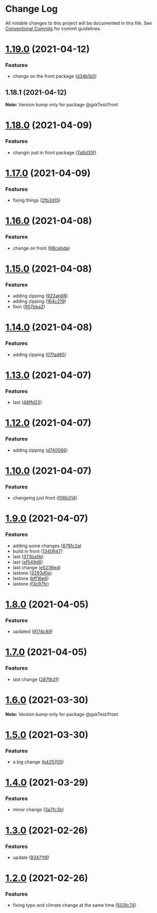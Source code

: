 # Change Log

All notable changes to this project will be documented in this file.
See [Conventional Commits](https://conventionalcommits.org) for commit guidelines.

# [1.19.0](https://github.com/AugustoPeraltaSoft/functionsmonorepo/compare/v1.18.1...v1.19.0) (2021-04-12)


### Features

* change on the front package ([d34b1b5](https://github.com/AugustoPeraltaSoft/functionsmonorepo/commit/d34b1b5c76b8d4f9a567e136f4fce6af519a54c3))






## 1.18.1 (2021-04-12)

**Note:** Version bump only for package @gskTest/front






# [1.18.0](https://github.com/AugustoPeralta/yarn-workspaces/compare/v1.17.0...v1.18.0) (2021-04-09)


### Features

* changin just in front package ([7a6d35f](https://github.com/AugustoPeralta/yarn-workspaces/commit/7a6d35fa680eb52c4598681bac7ac69c4a6a0f6a))






# [1.17.0](https://github.com/AugustoPeralta/yarn-workspaces/compare/v1.16.0...v1.17.0) (2021-04-09)


### Features

* fixing things ([2fb2d15](https://github.com/AugustoPeralta/yarn-workspaces/commit/2fb2d1581f49676f16b3f570d441bee7e144fde3))






# [1.16.0](https://github.com/AugustoPeralta/yarn-workspaces/compare/v1.15.0...v1.16.0) (2021-04-08)


### Features

* change on front ([98cebda](https://github.com/AugustoPeralta/yarn-workspaces/commit/98cebdaea1f694b0b48d56ae7ea220c9f91d39d8))






# [1.15.0](https://github.com/AugustoPeralta/yarn-workspaces/compare/v1.14.0...v1.15.0) (2021-04-08)


### Features

* adding zipping ([922ab66](https://github.com/AugustoPeralta/yarn-workspaces/commit/922ab66295a62d8ae760ab5eb6b48beb7c2654d5))
* adding zipping ([164c219](https://github.com/AugustoPeralta/yarn-workspaces/commit/164c219fe4ec1adb62399021bba499bacd98b113))
* fixin ([957bba2](https://github.com/AugustoPeralta/yarn-workspaces/commit/957bba28eb5f0dc40edbadfc882a6d0117d4f228))






# [1.14.0](https://github.com/AugustoPeralta/yarn-workspaces/compare/v1.13.0...v1.14.0) (2021-04-08)


### Features

* adding zipping ([07fad65](https://github.com/AugustoPeralta/yarn-workspaces/commit/07fad651a0e81e16f22fb5378466a433188c93b5))






# [1.13.0](https://github.com/AugustoPeralta/yarn-workspaces/compare/v1.12.0...v1.13.0) (2021-04-07)


### Features

* last ([48ffd23](https://github.com/AugustoPeralta/yarn-workspaces/commit/48ffd23c4644678bc7fea2745e9d1536258e199f))






# [1.12.0](https://github.com/AugustoPeralta/yarn-workspaces/compare/v1.11.0...v1.12.0) (2021-04-07)


### Features

* adding zipping ([d740566](https://github.com/AugustoPeralta/yarn-workspaces/commit/d740566f336bef7d2299fadece35b5e30bb9efb9))






# [1.10.0](https://github.com/AugustoPeralta/yarn-workspaces/compare/v1.9.0...v1.10.0) (2021-04-07)


### Features

* changeing just front ([f06b314](https://github.com/AugustoPeralta/yarn-workspaces/commit/f06b314c5fd920adca72e17f983f2cdb1ca6a18a))






# [1.9.0](https://github.com/AugustoPeralta/yarn-workspaces/compare/v1.8.0...v1.9.0) (2021-04-07)


### Features

* adding some changes ([879fc2a](https://github.com/AugustoPeralta/yarn-workspaces/commit/879fc2a0172fc7cf8e9f87e032bf61240bfbfe38))
* build in front ([1340647](https://github.com/AugustoPeralta/yarn-workspaces/commit/1340647e171a85cf8ca5154afe594fefa47820ff))
* last ([373ba5b](https://github.com/AugustoPeralta/yarn-workspaces/commit/373ba5b034e35070ae7ea340a7bc84f57ef759ec))
* last ([af549d6](https://github.com/AugustoPeralta/yarn-workspaces/commit/af549d68c2b22cf126633be1e71243d1f9f61c24))
* last change ([e5236ed](https://github.com/AugustoPeralta/yarn-workspaces/commit/e5236ed9411a3e841b3f86dd97540d983cbad423))
* lastone ([3293d0e](https://github.com/AugustoPeralta/yarn-workspaces/commit/3293d0eb2f5746d5ed5979e9839fabb7a7a073ff))
* lastone ([bff16e6](https://github.com/AugustoPeralta/yarn-workspaces/commit/bff16e6ab6bff34314a50b340614bace1e353e6a))
* lastone ([f3c97fc](https://github.com/AugustoPeralta/yarn-workspaces/commit/f3c97fcabecadd518ed355218602acdfc3d87d0d))






# [1.8.0](https://github.com/AugustoPeralta/yarn-workspaces/compare/v1.7.0...v1.8.0) (2021-04-05)


### Features

* updated ([9174c89](https://github.com/AugustoPeralta/yarn-workspaces/commit/9174c89b9db8e8893bb4016449b7923c8199af6c))






# [1.7.0](https://github.com/AugustoPeralta/yarn-workspaces/compare/v1.6.0...v1.7.0) (2021-04-05)


### Features

* last change ([287fb31](https://github.com/AugustoPeralta/yarn-workspaces/commit/287fb31173b050b9bfcf68f7f55ca6371c1b3466))






# [1.6.0](https://github.com/AugustoPeralta/yarn-workspaces/compare/v1.5.0...v1.6.0) (2021-03-30)

**Note:** Version bump only for package @gskTest/front






# [1.5.0](https://github.com/AugustoPeralta/yarn-workspaces/compare/v1.4.0...v1.5.0) (2021-03-30)


### Features

* a big change ([b425705](https://github.com/AugustoPeralta/yarn-workspaces/commit/b425705c4b3ba6a33dab9e4b38ee330081bda852))






# [1.4.0](https://github.com/AugustoPeralta/yarn-workspaces/compare/v1.3.0...v1.4.0) (2021-03-29)


### Features

* minor change ([3a7fc3b](https://github.com/AugustoPeralta/yarn-workspaces/commit/3a7fc3b5aa8fe802a2860c55c47802d4b902e029))






# [1.3.0](https://github.com/nicolasdanelon/yarn-workspaces/compare/v1.2.0...v1.3.0) (2021-02-26)


### Features

* update ([93471f8](https://github.com/nicolasdanelon/yarn-workspaces/commit/93471f8ceae17c1bf752f027c2bd3b67d728b8af))





# [1.2.0](https://github.com/nicolasdanelon/yarn-workspaces/compare/v1.1.0...v1.2.0) (2021-02-26)


### Features

* fixing typo and climate change at the same time ([503fc74](https://github.com/nicolasdanelon/yarn-workspaces/commit/503fc74e22e38a2412bf33ada0081e8fd0705fff))

